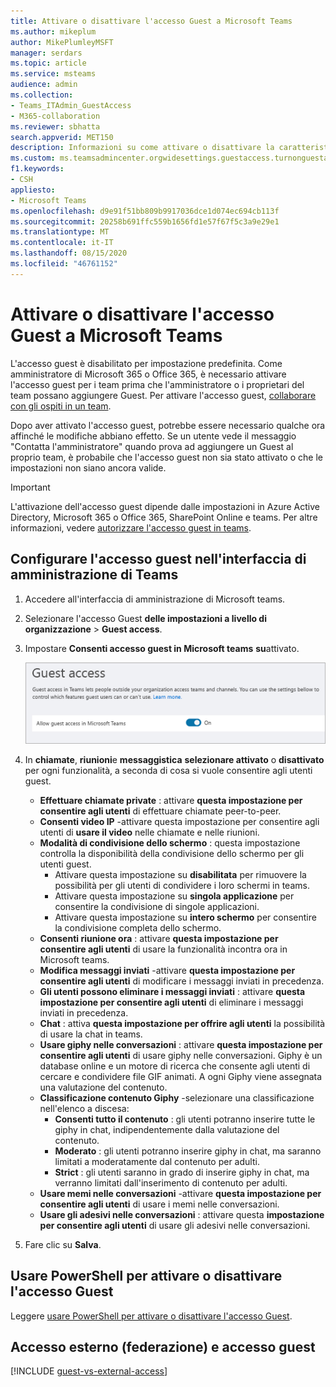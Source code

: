 ```yaml
---
title: Attivare o disattivare l'accesso Guest a Microsoft Teams
ms.author: mikeplum
author: MikePlumleyMSFT
manager: serdars
ms.topic: article
ms.service: msteams
audience: admin
ms.collection:
- Teams_ITAdmin_GuestAccess
- M365-collaboration
ms.reviewer: sbhatta
search.appverid: MET150
description: Informazioni su come attivare o disattivare la caratteristica di accesso guest in Microsoft teams come amministratore di Office 365.
ms.custom: ms.teamsadmincenter.orgwidesettings.guestaccess.turnonguestaccessarticle
f1.keywords:
- CSH
appliesto:
- Microsoft Teams
ms.openlocfilehash: d9e91f51bb809b9917036dce1d074ec694cb113f
ms.sourcegitcommit: 20258b691ffc559b1656fd1e57f67f5c3a9e29e1
ms.translationtype: MT
ms.contentlocale: it-IT
ms.lasthandoff: 08/15/2020
ms.locfileid: "46761152"
---
```

<a name="turn-on-or-turn-off-guest-access-to-microsoft-teams"></a>Attivare o disattivare l'accesso Guest a Microsoft Teams
===================================================

L'accesso guest è disabilitato per impostazione predefinita. Come amministratore di Microsoft 365 o Office 365, è necessario attivare l'accesso guest per i team prima che l'amministratore o i proprietari del team possano aggiungere Guest. Per attivare l'accesso guest, [collaborare con gli ospiti in un team](https://docs.microsoft.com/microsoft-365/solutions/collaborate-as-team). 

Dopo aver attivato l'accesso guest, potrebbe essere necessario qualche ora affinché le modifiche abbiano effetto. Se un utente vede il messaggio "Contatta l'amministratore" quando prova ad aggiungere un Guest al proprio team, è probabile che l'accesso guest non sia stato attivato o che le impostazioni non siano ancora valide.

> [!IMPORTANT]
> L'attivazione dell'accesso guest dipende dalle impostazioni in Azure Active Directory, Microsoft 365 o Office 365, SharePoint Online e teams. Per altre informazioni, vedere [autorizzare l'accesso guest in teams](Teams-dependencies.md).



## <a name="configure-guest-access-in-the-teams-admin-center"></a>Configurare l'accesso guest nell'interfaccia di amministrazione di Teams

1. Accedere all'interfaccia di amministrazione di Microsoft teams.

2. Selezionare l'accesso Guest **delle impostazioni a livello di organizzazione**  >  **Guest access**.

3. Impostare **Consenti accesso guest in Microsoft teams** **su**attivato.

    ![Consenti l'opzione di accesso Guest impostata su attivato ](media/set-up-guests-image1.png)

4. In **chiamate**, **riunioni**e **messaggistica** **selezionare attivato** o **disattivato** per ogni funzionalità, a seconda di cosa si vuole consentire agli utenti guest.

      - **Effettuare chiamate private** : attivare **questa impostazione per consentire agli utenti** di effettuare chiamate peer-to-peer.
      - **Consenti video IP** -attivare questa impostazione per consentire agli utenti di **usare il video** nelle chiamate e nelle riunioni.
      - **Modalità di condivisione dello schermo** : questa impostazione controlla la disponibilità della condivisione dello schermo per gli utenti guest. 
          - Attivare questa impostazione su **disabilitata** per rimuovere la possibilità per gli utenti di condividere i loro schermi in teams. 
          - Attivare questa impostazione su **singola applicazione** per consentire la condivisione di singole applicazioni. 
          - Attivare questa impostazione su **intero schermo** per consentire la condivisione completa dello schermo.
      - **Consenti riunione ora** : attivare **questa impostazione per consentire agli utenti** di usare la funzionalità incontra ora in Microsoft teams.
      - **Modifica messaggi inviati** -attivare **questa impostazione per consentire agli utenti** di modificare i messaggi inviati in precedenza.
      - **Gli utenti possono eliminare i messaggi inviati** : attivare **questa impostazione per consentire agli utenti** di eliminare i messaggi inviati in precedenza.
      - **Chat** : attiva **questa impostazione per offrire agli utenti** la possibilità di usare la chat in teams.
      - **Usare giphy nelle conversazioni** : attivare **questa impostazione per consentire agli utenti** di usare giphy nelle conversazioni. Giphy è un database online e un motore di ricerca che consente agli utenti di cercare e condividere file GIF animati. A ogni Giphy viene assegnata una valutazione del contenuto.
      - **Classificazione contenuto Giphy** -selezionare una classificazione nell'elenco a discesa:
          - **Consenti tutto il contenuto** : gli utenti potranno inserire tutte le giphy in chat, indipendentemente dalla valutazione del contenuto.
          - **Moderato** : gli utenti potranno inserire giphy in chat, ma saranno limitati a moderatamente dal contenuto per adulti.
          - **Strict** : gli utenti saranno in grado di inserire giphy in chat, ma verranno limitati dall'inserimento di contenuto per adulti.
      - **Usare memi nelle conversazioni** -attivare **questa impostazione per consentire agli utenti** di usare i memi nelle conversazioni.
      - **Usare gli adesivi nelle conversazioni** : attivare questa **impostazione per consentire agli utenti** di usare gli adesivi nelle conversazioni. 

5. Fare clic su **Salva**.

## <a name="use-powershell-to-turn-guest-access-on-or-off"></a>Usare PowerShell per attivare o disattivare l'accesso Guest

Leggere [usare PowerShell per attivare o disattivare l'accesso Guest](guest-access-PowerShell.md#use-powershell-to-turn-guest-access-on-or-off).

## <a name="external-access-federation-vs-guest-access"></a>Accesso esterno (federazione) e accesso guest

[!INCLUDE [guest-vs-external-access](includes/guest-vs-external-access.md)]
